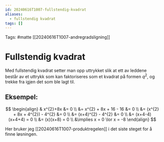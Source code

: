 ```yaml
---
id: 20240616T1007-fullstendig-kvadrat
aliases:
  - fullstendig kvadrat
tags: []
---
```


Tags: #matte [[20240616T1007-andregradsligning]]

# Fullstendig kvadrat

Med fullstendig kvadrat setter man opp uttrykket slik at ett av leddene består av et uttrykk som kan faktoriseres som et kvadrat på formen $q^{2}$, og trekke fra igjen det som ble lagt til.

## Eksempel:

$$
\begin{align}
& x^{2}+8x &= 0 \\
&= x^{2} + 8x + 16 - 16 &= 0 \\
&= (x^{2} + 8x + 4^{2}) - 4^{2} &= 0 \\
&= (x+4)^{2} - 4^{2} &= 0 \\
&= (x+4-4)(x+4+4) = 0 \\
&= (x)(x+8) = 0  \\
&\implies x = 0 \lor x = -8
\end{align}
$$

Her bruker jeg [[20240616T1007-produktregelen]] i det siste steget for å finne løsningen.

